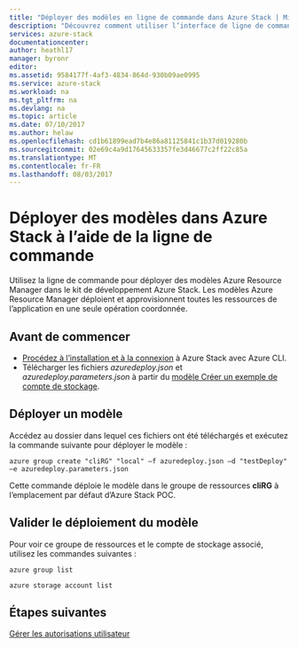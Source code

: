 ```yaml
---
title: "Déployer des modèles en ligne de commande dans Azure Stack | Microsoft Docs"
description: "Découvrez comment utiliser l’interface de ligne de commande (CLI) multiplateforme pour déployer des modèles sur Azure Stack."
services: azure-stack
documentationcenter: 
author: heathl17
manager: byronr
editor: 
ms.assetid: 9584177f-4af3-4834-864d-930b09ae0995
ms.service: azure-stack
ms.workload: na
ms.tgt_pltfrm: na
ms.devlang: na
ms.topic: article
ms.date: 07/10/2017
ms.author: helaw
ms.openlocfilehash: cd1b61899ead7b4e86a81125841c1b37d019280b
ms.sourcegitcommit: 02e69c4a9d17645633357fe3d46677c2ff22c85a
ms.translationtype: MT
ms.contentlocale: fr-FR
ms.lasthandoff: 08/03/2017
---
```

# <a name="deploy-templates-in-azure-stack-using-the-command-line"></a>Déployer des modèles dans Azure Stack à l’aide de la ligne de commande
Utilisez la ligne de commande pour déployer des modèles Azure Resource Manager dans le kit de développement Azure Stack. Les modèles Azure Resource Manager déploient et approvisionnent toutes les ressources de l’application en une seule opération coordonnée.

## <a name="before-you-begin"></a>Avant de commencer
 - [Procédez à l’installation et à la connexion](azure-stack-connect-cli.md) à Azure Stack avec Azure CLI.
 - Télécharger les fichiers *azuredeploy.json* et *azuredeploy.parameters.json* à partir du [modèle Créer un exemple de compte de stockage](https://github.com/Azure/AzureStack-QuickStart-Templates/tree/master/101-create-storage-account).
 
## <a name="deploy-template"></a>Déployer un modèle
Accédez au dossier dans lequel ces fichiers ont été téléchargés et exécutez la commande suivante pour déployer le modèle :

    azure group create "cliRG" "local" –f azuredeploy.json –d "testDeploy" –e azuredeploy.parameters.json

Cette commande déploie le modèle dans le groupe de ressources **cliRG** à l’emplacement par défaut d’Azure Stack POC.

## <a name="validate-template-deployment"></a>Valider le déploiement du modèle
Pour voir ce groupe de ressources et le compte de stockage associé, utilisez les commandes suivantes :

    azure group list

    azure storage account list

## <a name="next-steps"></a>Étapes suivantes
[Gérer les autorisations utilisateur](azure-stack-manage-permissions.md)

